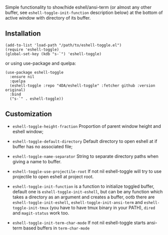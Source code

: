 Simple functionality to show/hide eshell/ansi-term (or almost any other buffer, see `eshell-toggle-init-function` description below) at the bottom of active window with directory of its buffer.

## Installation
    (add-to-list 'load-path "/path/to/eshell-toggle.el")
    (require 'eshell-toggle)
    (global-set-key (kdb "s-`") 'eshell-toggle)

or using use-package and quelpa:

    (use-package eshell-toggle
      :ensure nil
      :quelpa
      (eshell-toggle :repo "4DA/eshell-toggle" :fetcher github :version original)
      :bind
      ("s-`" . eshell-toggle))

## Customization

- `eshell-toggle-height-fraction` Proportion of parent window height and eshell window;
- `eshell-toggle-default-directory` Default directory to open eshell at if buffer has no associated file;
- `eshell-toggle-name-separator` String to separate directory paths when giving a name to buffer.
- `eshell-toggle-use-projectile-root` If not nil eshell-toggle will try to use projectile to open eshell at project root.

- `eshell-toggle-init-function` is a function to initialize toggled buffer, default one is `eshell-toggle-init-eshell`, but can be any function which takes a directory as an argument and creates a buffer, ootb there are `eshell-toggle-init-eshell`, `eshell-toggle-init-ansi-term` and `eshell-toggle-init-tmux` (you have to have tmux binary in your PATH), `dired` and `magit-status` work too.
- `eshell-toggle-init-term-char-mode` If not nil eshell-toggle starts ansi-term based buffers in `term-char-mode`
